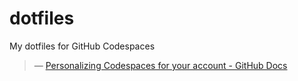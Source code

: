 # dotfiles
My dotfiles for GitHub Codespaces

> &mdash; [Personalizing Codespaces for your account - GitHub Docs](https://docs.github.com/en/github/developing-online-with-codespaces/personalizing-codespaces-for-your-account)
